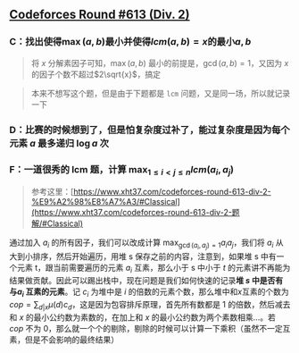 ## [Codeforces Round #613 (Div. 2)](https://codeforces.com/contest/1285)


### C：找出使得$\max(a,b)$最小并使得$lcm(a,b)=x$的最小$a,b$

> 将 $x$ 分解素因子可知，$\max(a,b)$ 最小的前提是，$\gcd(a,b)=1$，又因为 $x$ 的因子个数不超过$2\sqrt{x}$，搞定

> 本来不想写这个题，但是由于下题都是 `lcm` 问题，又是同一场，所以就记录一下

### D：比赛的时候想到了，但是怕复杂度过补了，能过复杂度是因为每个元素 $a$ 最多递归 $\log a$ 次


### F：一道很秀的 lcm 题，计算 $\displaystyle \max_{1\leq i< j \leq n} lcm(a_i,a_j)$

> 参考这里：[https://www.xht37.com/codeforces-round-613-div-2-%E9%A2%98%E8%A7%A3/#Classical](https://www.xht37.com/codeforces-round-613-div-2-题解/#Classical)

通过加入 $a_i$ 的所有因子，我们可以改成计算 $\displaystyle \max_{\gcd(a_i,a_j)=1} a_ia_j$，我们将 $a_i$ 从大到小排序，然后开始遍历，用堆 s 保存之前的内容，注意到，如果堆 s 中有一个元素 t，跟当前需要遍历的元素 $a_i$ 互素，那么小于 s 中小于 $t$ 的元素讲不再能为结果做贡献。因此可以踢出栈中，现在问题是我们如何快速的记录**堆 $s$ 中是否有与$a_i$ 互素的元素**。记 $c_i$ 为堆中是 $i$ 的倍数的元素个数，那么堆中和$x$互素的个数为 $cop = \sum_{d|x} \mu(d) c_d$，这是因为包容排斥原理，首先所有数都是 1 的倍数，然后减去和 $x$ 的最小公约数为素数的，在加上和 $x$ 的最小公约数为两个素数相乘...。若 $cop$ 不为 0，那么就一个个的剔除，剔除的时候可以计算一下乘积（虽然不一定互素，但是不会影响的最终结果）
